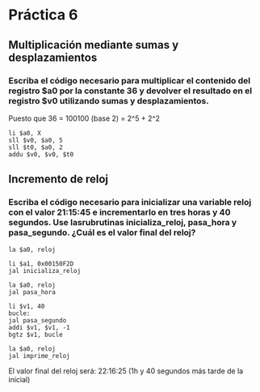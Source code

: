 # Práctica 6

## Multiplicación mediante sumas y desplazamientos

### Escriba el código necesario para multiplicar el contenido del registro $a0 por la constante 36 y devolver el resultado en el registro $v0 utilizando sumas y desplazamientos.

Puesto que 36 = 100100 (base 2) = 2^5 + 2^2

```
li $a0, X
sll $v0, $a0, 5
sll $t0, $a0, 2
addu $v0, $v0, $t0
```

## Incremento de reloj

### Escriba el código necesario para inicializar una variable reloj con el valor 21:15:45 e incrementarlo en tres horas y 40 segundos. Use lasrubrutinas inicializa_reloj, pasa_hora y pasa_segundo. ¿Cuál es el valor final del reloj?

```
la $a0, reloj

li $a1, 0x00150F2D
jal inicializa_reloj

la $a0, reloj
jal pasa_hora

li $v1, 40
bucle:  
jal pasa_segundo
addi $v1, $v1, -1 
bgtz $v1, bucle

la $a0, reloj
jal imprime_reloj
```

El valor final del reloj será: 22:16:25 (1h y 40 segundos más tarde de la inicial)